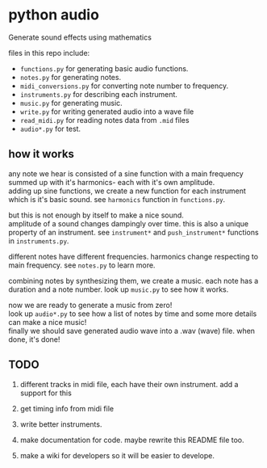 # python audio

Generate sound effects using mathematics

files in this repo include:

* `functions.py` for generating basic audio functions.
* `notes.py` for generating notes.
* `midi_conversions.py` for converting note number to frequency.
* `instruments.py` for describing each instrument.
* `music.py` for generating music.
* `write.py` for writing generated audio into a wave file
* `read_midi.py` for reading notes data from `.mid` files
* `audio*.py` for test.

## how it works

any note we hear is consisted of a sine function with a main frequency summed up with it's harmonics- each with it's own amplitude.  
adding up sine functions, we create a new function for each instrument which is it's basic sound. see `harmonics` function in `functions.py`.

but this is not enough by itself to make a nice sound.  
amplitude of a sound changes dampingly over time. this is also a unique property of an instrument.
see `instrument*` and `push_instrument*` functions in `instruments.py`.

different notes have different frequencies. harmonics change respecting to main frequency. see `notes.py` to learn more.

combining notes by synthesizing them, we create a music. each note has a duration and a note number. look up `music.py` to see how it works.

now we are ready to generate a music from zero!  
look up `audio*.py` to see how a list of notes by time and some more details can make a nice music!  
finally we should save generated audio wave into a .wav (wave) file. when done, it's done!

## TODO
1. different tracks in midi file, each have their own instrument. add a support for this

2. get timing info from midi file

3. write better instruments.

4. make documentation for code. maybe rewrite this README file too.

5. make a wiki for developers so it will be easier to develope.
